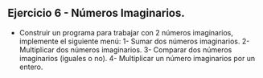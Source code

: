 ## Ejercicio 6 - Números Imaginarios.

* Construir un programa para trabajar con 2 números imaginarios, implemente el siguiente menú:
  1- Sumar dos números imaginarios.
  2- Multiplicar dos números imaginarios.
  3- Comparar dos números imaginarios (iguales o no).
  4- Multiplicar un número imaginarios por un entero.